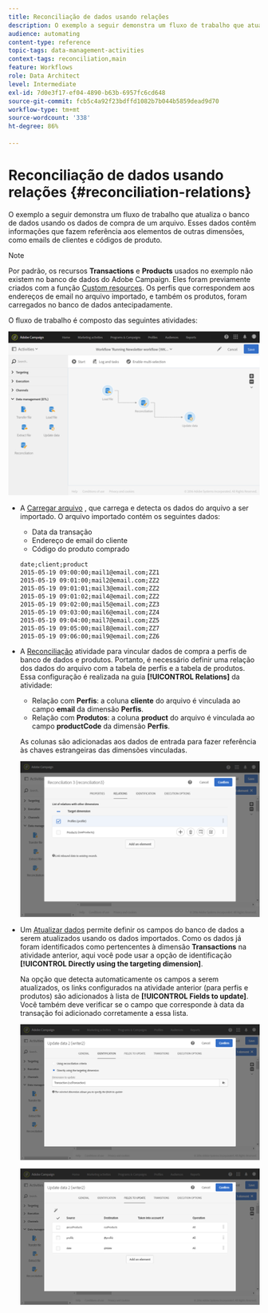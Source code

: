 ```yaml
---
title: Reconciliação de dados usando relações
description: O exemplo a seguir demonstra um fluxo de trabalho que atualiza o banco de dados usando os dados de compra de um arquivo.
audience: automating
content-type: reference
topic-tags: data-management-activities
context-tags: reconciliation,main
feature: Workflows
role: Data Architect
level: Intermediate
exl-id: 7d0e3f17-ef04-4890-b63b-6957fc6cd648
source-git-commit: fcb5c4a92f23bdffd1082b7b044b5859dead9d70
workflow-type: tm+mt
source-wordcount: '338'
ht-degree: 86%

---
```


# Reconciliação de dados usando relações {#reconciliation-relations}

O exemplo a seguir demonstra um fluxo de trabalho que atualiza o banco de dados usando os dados de compra de um arquivo. Esses dados contêm informações que fazem referência aos elementos de outras dimensões, como emails de clientes e códigos de produto.

>[!NOTE]
>
>Por padrão, os recursos **Transactions** e **Products** usados no exemplo não existem no banco de dados do Adobe Campaign. Eles foram previamente criados com a função [Custom resources](../../developing/using/data-model-concepts.md). Os perfis que correspondem aos endereços de email no arquivo importado, e também os produtos, foram carregados no banco de dados antecipadamente.

O fluxo de trabalho é composto das seguintes atividades:

![](assets/reconciliation_example1.png)

* A [Carregar arquivo](../../automating/using/load-file.md) , que carrega e detecta os dados do arquivo a ser importado. O arquivo importado contém os seguintes dados:

   * Data da transação
   * Endereço de email do cliente
   * Código do produto comprado

   ```
   date;client;product
   2015-05-19 09:00:00;mail1@email.com;ZZ1
   2015-05-19 09:01:00;mail2@email.com;ZZ2
   2015-05-19 09:01:01;mail3@email.com;ZZ2
   2015-05-19 09:01:02;mail4@email.com;ZZ2
   2015-05-19 09:02:00;mail5@email.com;ZZ3
   2015-05-19 09:03:00;mail6@email.com;ZZ4
   2015-05-19 09:04:00;mail7@email.com;ZZ5
   2015-05-19 09:05:00;mail8@email.com;ZZ7
   2015-05-19 09:06:00;mail9@email.com;ZZ6
   ```

* A [Reconciliação](../../automating/using/reconciliation.md) atividade para vincular dados de compra a perfis de banco de dados e produtos. Portanto, é necessário definir uma relação dos dados do arquivo com a tabela de perfis e a tabela de produtos. Essa configuração é realizada na guia **[!UICONTROL Relations]** da atividade:

   * Relação com **Perfis**: a coluna **cliente** do arquivo é vinculada ao campo **email** da dimensão **Perfis**.
   * Relação com **Produtos**: a coluna **product** do arquivo é vinculada ao campo **productCode** da dimensão **Perfis**.

   As colunas são adicionadas aos dados de entrada para fazer referência às chaves estrangeiras das dimensões vinculadas.

   ![](assets/reconciliation_example3.png)

* Um [Atualizar dados](../../automating/using/update-data.md) permite definir os campos do banco de dados a serem atualizados usando os dados importados. Como os dados já foram identificados como pertencentes à dimensão **Transactions** na atividade anterior, aqui você pode usar a opção de identificação **[!UICONTROL Directly using the targeting dimension]**.

   Na opção que detecta automaticamente os campos a serem atualizados, os links configurados na atividade anterior (para perfis e produtos) são adicionados à lista de **[!UICONTROL Fields to update]**. Você também deve verificar se o campo que corresponde à data da transação foi adicionado corretamente a essa lista.

   ![](assets/reconciliation_example5.png)

   ![](assets/reconciliation_example4.png)
